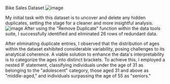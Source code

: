 Bike Sales Dataset
![image](https://github.com/Stran251/excel_project/assets/99199099/0dcdd12c-a48a-4687-9504-a09259edcdeb)


My initial task with this dataset is to uncover and delete any hidden duplicates, setting the stage for a cleaner and more insightful analysis.
![image](https://github.com/Stran251/excel_project/assets/99199099/defa7270-d47c-43e0-b9ab-f81ddbaa86ab)
After using the "Remove Duplicate" function within the data tools suite, I successfully identified and eliminated 26 rows of redundant data.

After eliminating duplicate entries, I observed that the distribution of ages within the dataset exhibited considerable variability, posing challenges to its analytical coherence. A viable solution to enhance the data's interpretability is to categorize the ages into distinct brackets. To achieve this, I employed a nested IF statement, classifying individuals under the age of 31 as belonging to the "adolescent" category, those aged 31 and above as "middle-aged," and individuals surpassing the age of 55 as "seniors."

